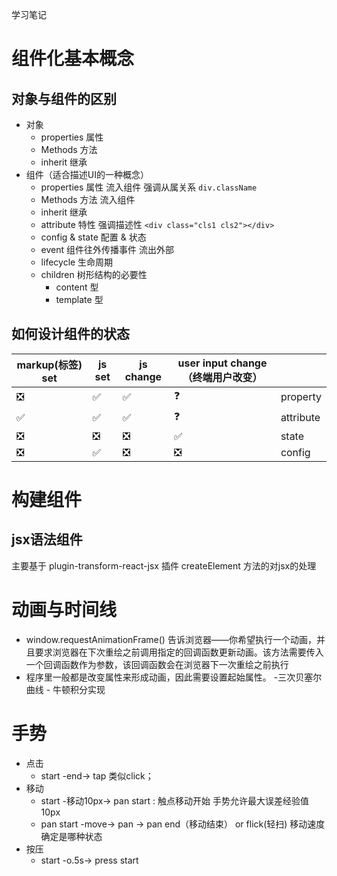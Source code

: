 学习笔记
# 组件化基本概念
## 对象与组件的区别
- 对象
    - properties 属性
    - Methods 方法
    - inherit 继承
- 组件（适合描述UI的一种概念）
    - properties 属性 流入组件 强调从属关系 ``div.className``
    - Methods 方法 流入组件
    - inherit 继承
    - attribute 特性 强调描述性 ``<div class="cls1 cls2"></div>``
    - config & state  配置 & 状态
    - event 组件往外传播事件 流出外部
    - lifecycle 生命周期
    - children 树形结构的必要性
        - content 型
        - template 型
## 如何设计组件的状态
| markup(标签) set | js set   | js change | user input change（终端用户改变）| |
| ---------- | -------- | --------- | ------------------ | --------- |
| ❎         | ✅        | ✅        |    ❓              |  property  |
| ✅         | ✅        | ✅        |    ❓              |  attribute |
| ❎         | ❎        | ❎        |    ✅              |  state |
| ❎         | ✅        | ❎        |    ❎              |  config |

# 构建组件
## jsx语法组件
主要基于 plugin-transform-react-jsx 插件 createElement 方法的对jsx的处理
# 动画与时间线
- window.requestAnimationFrame() 告诉浏览器——你希望执行一个动画，并且要求浏览器在下次重绘之前调用指定的回调函数更新动画。该方法需要传入一个回调函数作为参数，该回调函数会在浏览器下一次重绘之前执行
- 程序里一般都是改变属性来形成动画，因此需要设置起始属性。
-三次贝塞尔曲线 - 牛顿积分实现
# 手势
- 点击
    - start -end-> tap 类似click；
- 移动
    - start -移动10px-> pan start : 触点移动开始 手势允许最大误差经验值 10px
    - pan start -move-> pan -> pan end（移动结束） or flick(轻扫) 移动速度确定是哪种状态
- 按压
    - start -o.5s-> press start
